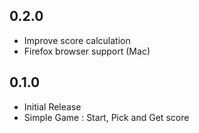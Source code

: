 ## 0.2.0
- Improve score calculation
- Firefox browser support (Mac)

## 0.1.0
- Initial Release
- Simple Game : Start, Pick and Get score
